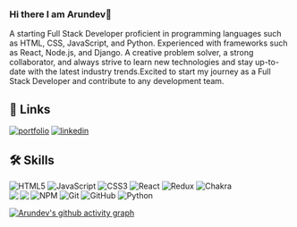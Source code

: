 ### Hi there I am Arundev👋
A starting Full Stack Developer proficient in programming languages such as HTML, CSS, JavaScript, and Python. Experienced with frameworks such as React, Node.js, and Django. A creative problem solver, a strong collaborator, and always strive to learn new technologies and stay up-to-date with the latest industry trends.Excited to start my journey as a Full Stack Developer and contribute to any development team.

## 🔗 Links
[![portfolio](https://img.shields.io/badge/my_portfolio-000?style=for-the-badge&logo=ko-fi&logoColor=white)](https://itsmearun1.github.io/)
[![linkedin](https://img.shields.io/badge/linkedin-0A66C2?style=for-the-badge&logo=linkedin&logoColor=white)](https://www.linkedin.com/in/arundev-vb-139014211//)

## 🛠 Skills
![HTML5](https://img.shields.io/badge/html5-%23E34F26.svg?style=for-the-badge&logo=html5&logoColor=white)
![JavaScript](https://img.shields.io/badge/javascript-%23323330.svg?style=for-the-badge&logo=javascript&logoColor=%23F7DF1E)
![CSS3](https://img.shields.io/badge/css3-%231572B6.svg?style=for-the-badge&logo=css3&logoColor=white)
![React](https://img.shields.io/badge/react-%2320232a.svg?style=for-the-badge&logo=react&logoColor=%2361DAFB)
![Redux](https://img.shields.io/badge/redux-%23593d88.svg?style=for-the-badge&logo=redux&logoColor=white)
![Chakra](https://img.shields.io/badge/chakra-%234ED1C5.svg?style=for-the-badge&logo=chakraui&logoColor=white)	
![NPM](https://img.shields.io/badge/NPM-%23CB3837.svg?style=for-the-badge&logo=npm&logoColor=white)
![Git](https://img.shields.io/badge/git-%23F05033.svg?style=for-the-badge&logo=git&logoColor=white)
![GitHub](https://img.shields.io/badge/github-%23121011.svg?style=for-the-badge&logo=github&logoColor=white)
![Python](https://img.shields.io/badge/python-3670A0?style=for-the-badge&logo=python&logoColor=ffdd54)
<img align="left" src="https://github-readme-stats.vercel.app/api?username=Itsmearun1&show_icons=true&theme=radical"/>
<img align="left" src="https://github-readme-stats.vercel.app/api/top-langs/?username=Itsmearun1&layout=compact"/>  

                           
[![Arundev's github activity graph](https://github-readme-activity-graph.cyclic.app/graph?username=Itsmearun1&theme=react)](https://github.com/ashutosh00710/github-readme-activity-graph)

